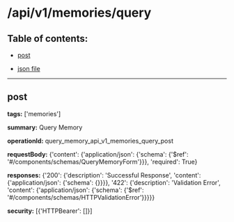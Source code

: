 # /api/v1/memories/query

## Table of contents:
- [post](#post)

- [json file](./_api_v1_memories_query.json)

---
<a name="post"></a>
## post

**tags:** ['memories']

**summary:** Query Memory

**operationId:** query_memory_api_v1_memories_query_post

**requestBody:** {'content': {'application/json': {'schema': {'$ref': '#/components/schemas/QueryMemoryForm'}}}, 'required': True}

**responses:** {'200': {'description': 'Successful Response', 'content': {'application/json': {'schema': {}}}}, '422': {'description': 'Validation Error', 'content': {'application/json': {'schema': {'$ref': '#/components/schemas/HTTPValidationError'}}}}}

**security:** [{'HTTPBearer': []}]

